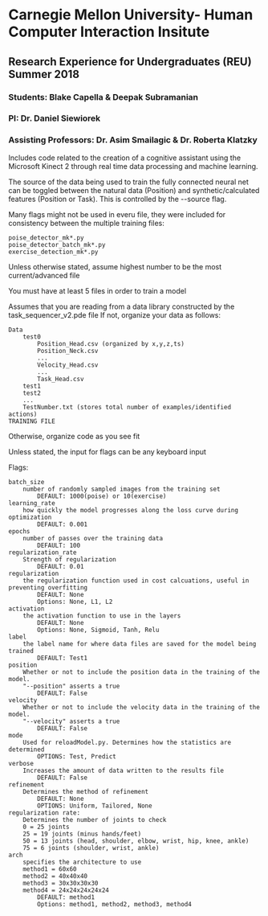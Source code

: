 # Carnegie Mellon University- Human Computer Interaction Insitute

## Research Experience for Undergraduates (REU) Summer 2018

### Students: Blake Capella & Deepak Subramanian

### PI: Dr. Daniel Siewiorek

### Assisting Professors: Dr. Asim Smailagic & Dr. Roberta Klatzky

Includes code related to the creation of a cognitive assistant using the Microsoft Kinect 2 through real time data processing and machine learning.

The source of the data being used to train the fully connected neural net can be toggled between the natural data (Position) and synthetic/calculated features (Position or Task). This is controlled by the --source flag.

Many flags might not be used in everu file, they were included for consistency between the multiple training files:

	poise_detector_mk*.py
	poise_detector_batch_mk*.py
	exercise_detection_mk*.py

Unless otherwise stated, assume highest number to be the most current/advanced file

You must have at least 5 files in order to train a model

Assumes that you are reading from a data library constructed by the task_sequencer_v2.pde file
If not, organize your data as follows:

	Data
		test0
	 		Position_Head.csv (organized by x,y,z,ts)
			Position_Neck.csv
			...
			Velocity_Head.csv
			...	
			Task_Head.csv
		test1
		test2
	 	...
		TestNumber.txt (stores total number of examples/identified actions)
	TRAINING FILE

Otherwise, organize code as you see fit

Unless stated, the input for flags can be any keyboard input

Flags:

	batch_size 
		number of randomly sampled images from the training set
			DEFAULT: 1000(poise) or 10(exercise)
	learning_rate
		how quickly the model progresses along the loss curve during optimization
			DEFAULT: 0.001
	epochs
		number of passes over the training data
			DEFAULT: 100
	regularization_rate
		Strength of regularization
			DEFAULT: 0.01
	regularization
		the regularization function used in cost calcuations, useful in preventing overfitting
			DEFAULT: None
			Options: None, L1, L2
	activation
		the activation function to use in the layers
			DEFAULT: None
			Options: None, Sigmoid, Tanh, Relu
	label
		the label name for where data files are saved for the model being trained
			DEFAULT: Test1
	position
		Whether or not to include the position data in the training of the model. 
		"--position" asserts a true
			DEFAULT: False
	velocity
		Whether or not to include the velocity data in the training of the model. 
		"--velocity" asserts a true
			DEFAULT: False
	mode
		Used for reloadModel.py. Determines how the statistics are determined
			OPTIONS: Test, Predict
	verbose
		Increases the amount of data written to the results file
			DEFAULT: False
	refinement
		Determines the method of refinement
			DEFAULT: None
			OPTIONS: Uniform, Tailored, None
	regularization rate:
		Determines the number of joints to check
		0 = 25 joints
		25 = 19 joints (minus hands/feet)
		50 = 13 joints (head, shoulder, elbow, wrist, hip, knee, ankle)
		75 = 6 joints (shoulder, wrist, ankle)
	arch
		specifies the architecture to use
		method1 = 60x60
		method2 = 40x40x40
		method3 = 30x30x30x30
		method4 = 24x24x24x24x24
			DEFAULT: method1
			Options: method1, method2, method3, method4